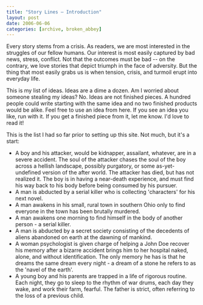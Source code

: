 ```yaml
---
title: "Story Lines – Introduction"
layout: post
date: 2006-06-06
categories: [archive, broken_abbey]
---
```


Every story stems from a crisis. As readers, we are most interested in the
struggles of our fellow humans. Our interest is most easily captured by bad
news, stress, conflict. Not that the outcomes must be bad -- on the contrary, we
love stories that depict triumph in the face of adversity. But the thing that
most easily grabs us is when tension, crisis, and turmoil erupt into everyday
life.

This is my list of ideas. Ideas are a dime a dozen. Am I worried about someone
stealing my ideas? No. Ideas are not finished pieces. A hundred people could
write starting with the same idea and no two finished products would be alike.
Feel free to use an idea from here. If you see an idea you like, run with it. If
you get a finished piece from it, let me know. I'd love to read it!

This is the list I had so far prior to setting up this site. Not much, but it's
a start:

- A boy and his attacker, would be kidnapper, assailant, whatever, are in a
  severe accident. The soul of the attacker chases the soul of the boy across a
  hellish landscape, possibly purgatory, or some as-yet-undefined version of the
  after world. The attacker has died, but has not realized it. The boy is in
  having a near-death experience, and must find his way back to his body before
  being consumed by his pursuer.
- A man is abducted by a serial killer who is collecting 'characters' for his
  next novel.
- A man awakens in his small, rural town in southern Ohio only to find everyone
  in the town has been brutally murdered.
- A man awakens one morning to find himself in the body of another person - a
  serial killer.
- A man is abducted by a secret society consisting of the decedents of aliens
  abandoned on earth at the dawning of mankind.
- A woman psychologist is given charge of helping a John Doe recover his memory
  after a bizarre accident brings him to her hospital naked, alone, and without
  identification. The only memory he has is that he dreams the same dream every
  night - a dream of a stone he refers to as the 'navel of the earth'.
- A young boy and his parents are trapped in a life of rigorous routine. Each
  night, they go to sleep to the rhythm of war drums, each day they wake, and
  work their farm, fearful. The father is strict, often referring to the loss of
  a previous child.
